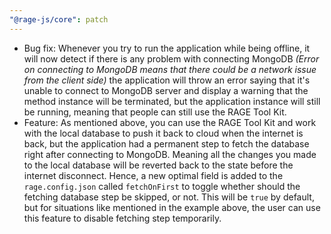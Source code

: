 ```yaml
---
"@rage-js/core": patch
---
```


- Bug fix: Whenever you try to run the application while being offline, it will now detect if there is any problem with connecting MongoDB _(Error on connecting to MongoDB means that there could be a network issue from the client side)_ the application will throw an error saying that it's unable to connect to MongoDB server and display a warning that the method instance will be terminated, but the application instance will still be running, meaning that people can still use the RAGE Tool Kit.
- Feature: As mentioned above, you can use the RAGE Tool Kit and work with the local database to push it back to cloud when the internet is back, but the application had a permanent step to fetch the database right after connecting to MongoDB. Meaning all the changes you made to the local database will be reverted back to the state before the internet disconnect. Hence, a new optimal field is added to the `rage.config.json` called `fetchOnFirst` to toggle whether should the fetching database step be skipped, or not. This will be `true` by default, but for situations like mentioned in the example above, the user can use this feature to disable fetching step temporarily.
